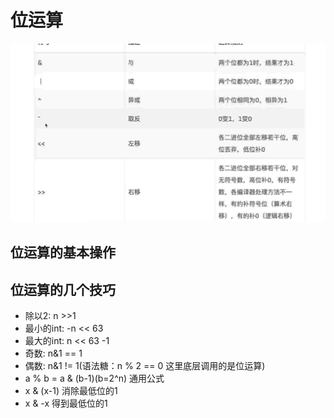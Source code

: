 # 位运算
![p](./1.4.png)
## 位运算的基本操作

## 位运算的几个技巧
- 除以2: n >>1
- 最小的int:  -n << 63
- 最大的int: n << 63 -1
- 奇数: n&1 == 1
- 偶数: n&1 != 1(语法糖：n % 2 == 0 这里底层调用的是位运算)
- a % b = a & (b-1)(b=2^n) 通用公式
- x & (x-1) 消除最低位的1
- x & -x 得到最低位的1
